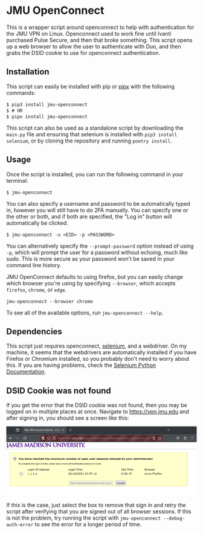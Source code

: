 # JMU OpenConnect

This is a wrapper script around openconnect to help with authentication for the JMU VPN on Linux. Openconnect used to work fine until Ivanti purchased Pulse Secure, and then that broke something. This script opens up a web browser to allow the user to authenticate with Duo, and then grabs the DSID cookie to use for openconnect authentication.

## Installation
This script can easily be installed with pip or [pipx](https://pipx.pypa.io/stable/) with the following commands:

```console
$ pip3 install jmu-openconnect
$ # OR
$ pipx install jmu-openconnect
```

This script can also be used as a standalone script by downloading the `main.py` file and ensuring that selenium is installed with `pip3 install selenium`, or by cloning the repository and running `poetry install`.

## Usage
Once the script is installed, you can run the following command in your terminal:

```console
$ jmu-openconnect
```

You can also specify a username and password to be automatically typed in, however you will still have to do 2FA manually. You can specify one or the other or both, and if both are specified, the "Log in" button will automatically be clicked.

```console
$ jmu-openconnect -u <EID> -p <PASSWORD>
```

You can alternatively specify the `--prompt-password` option instead of using `-p`, which will prompt the user for a password without echoing, much like sudo. This is more secure as your password won't be saved in your command line history.

JMU OpenConnect defaults to using firefox, but you can easily change which browser you're using by specifying `--browser`, which accepts `firefox`, `chrome`, or `edge`.

```console
jmu-openconnect --browser chrome
```

To see all of the available options, run `jmu-openconnect --help`.

## Dependencies
This script just requires openconnect, [selenium](https://pypi.org/project/selenium/), and a webdriver. On my machine, it seems that the webdrivers are automatically installed if you have Firefox or Chromium installed, so you probably don't need to worry about this. If you are having problems, check the [Selenium Python Documentation](https://selenium-python.readthedocs.io/installation.html#drivers0).

## DSID Cookie was not found
If you get the error that the DSID cookie was not found, then you may be logged on in multiple places at once. Navigate to https://vpn.jmu.edu and after signing in, you should see a screen like this:

![Maximum number of open user sessions screenshot](img/multi_sign_in.png)

If this is the case, just select the box to remove that sign in and retry the script after verifying that you are signed out of all browser sessions. If this is not the problem, try running the script with `jmu-openconnect --debug-auth-error` to see the error for a longer period of time.